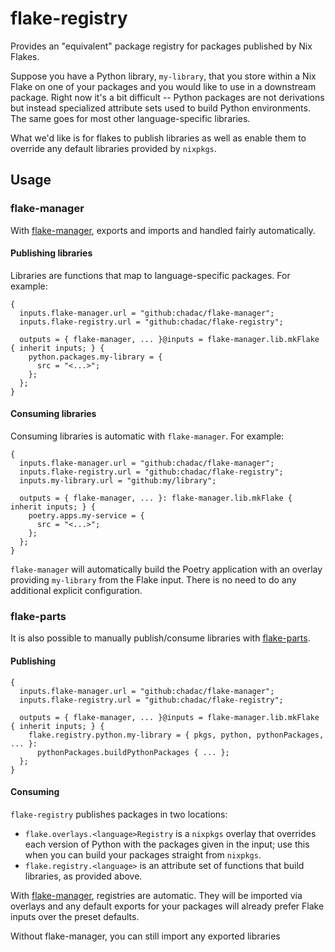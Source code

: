 # flake-registry

Provides an "equivalent" package registry for packages published by
Nix Flakes.

Suppose you have a Python library, `my-library`, that you store within
a Nix Flake on one of your packages and you would like to use in a
downstream package. Right now it's a bit difficult -- Python packages
are not derivations but instead specialized attribute sets used to
build Python environments. The same goes for most other
language-specific libraries.

What we'd like is for flakes to publish libraries as well as enable
them to override any default libraries provided by `nixpkgs`.

## Usage

### flake-manager

With [flake-manager](https://github.com/chadac/flake-manager), exports
and imports and handled fairly automatically.

#### Publishing libraries

Libraries are functions that map to language-specific packages. For
example:

    {
      inputs.flake-manager.url = "github:chadac/flake-manager";
      inputs.flake-registry.url = "github:chadac/flake-registry";

      outputs = { flake-manager, ... }@inputs = flake-manager.lib.mkFlake { inherit inputs; } {
        python.packages.my-library = {
          src = "<...>";
        };
      };
    }

#### Consuming libraries

Consuming libraries is automatic with `flake-manager`. For example:

    {
      inputs.flake-manager.url = "github:chadac/flake-manager";
      inputs.flake-registry.url = "github:chadac/flake-registry";
      inputs.my-library.url = "github:my/library";

      outputs = { flake-manager, ... }: flake-manager.lib.mkFlake { inherit inputs; } {
        poetry.apps.my-service = {
          src = "<...>";
        };
      };
    }

`flake-manager` will automatically build the Poetry application with
an overlay providing `my-library` from the Flake input. There is no
need to do any additional explicit configuration.

### flake-parts

It is also possible to manually publish/consume libraries with
[flake-parts](https://github.com/hercules-ci/flake-parts).

#### Publishing

    {
      inputs.flake-manager.url = "github:chadac/flake-manager";
      inputs.flake-registry.url = "github:chadac/flake-registry";

      outputs = { flake-manager, ... }@inputs = flake-manager.lib.mkFlake { inherit inputs; } {
        flake.registry.python.my-library = { pkgs, python, pythonPackages, ... }:
          pythonPackages.buildPythonPackages { ... };
      };
    }

#### Consuming

`flake-registry` publishes packages in two locations:

* `flake.overlays.<language>Registry` is a `nixpkgs` overlay that
  overrides each version of Python with the packages given in the
  input; use this when you can build your packages straight from
  `nixpkgs`.
* `flake.registry.<language>` is an attribute set of functions that
  build libraries, as provided above.

With
[flake-manager](https://github.com/chadac/flake-manager), registries
are automatic. They will be imported via overlays and any default
exports for your packages will already prefer Flake inputs over the
preset defaults.

Without flake-manager, you can still import any exported libraries
